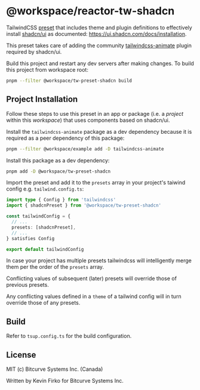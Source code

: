# @workspace/reactor-tw-shadcn

TailwindCSS [preset](https://tailwindcss.com/docs/presets) that includes theme and plugin definitions to effectively install [shadcn/ui](https://ui.shadcn.com/) as documented: https://ui.shadcn.com/docs/installation.

This preset takes care of adding the community [tailwindcss-animate](https://github.com/jamiebuilds/tailwindcss-animate) plugin required by shadcn/ui.

Build this project and restart any dev servers after making changes. To build this project from workspace root:

```sh
pnpm --filter @workspace/tw-preset-shadcn build
```

## Project Installation

Follow these steps to use this preset in an app or package (i.e. a _project_ within this _workspace_) that uses components based on shadcn/ui.

Install the `tailwindcss-animate` package as a dev dependency because it is required as a peer dependency of this package:

```sh
pnpm --filter @workspace/example add -D tailwindcss-animate
```

Install this package as a dev dependency:

```sh
pnpm add -D @workspace/tw-preset-shadcn
```

Import the preset and add it to the `presets` array in your project's taiwind config e.g. `tailwind.config.ts`:

```ts
import type { Config } from 'tailwindcss'
import { shadcnPreset } from '@workspace/tw-preset-shadcn'

const tailwindConfig = {
  // ...
  presets: [shadcnPreset],
  // ...
} satisfies Config

export default tailwindConfig
```

In case your project has multiple presets tailwindcss will intelligently merge them per the order of the `presets` array.

Conflicting values of subsequent (later) presets will override those of previous presets.

Any conflicting values defined in a `theme` of a tailwind config will in turn override those of any presets.

## Build

Refer to `tsup.config.ts` for the build configuration.

## License

MIT (c) Bitcurve Systems Inc. (Canada)

Written by Kevin Firko for Bitcurve Systems Inc.
